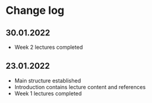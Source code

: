 # Change log

## 30.01.2022

- Week 2 lectures completed

## 23.01.2022

- Main structure established
- Introduction contains lecture content and references
- Week 1 lectures completed
